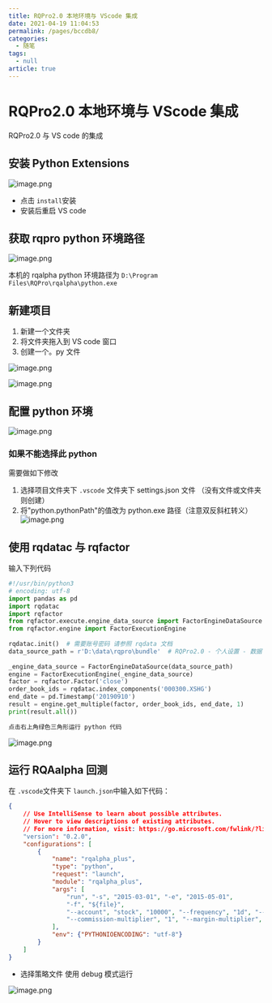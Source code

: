 ```yaml
---
title: RQPro2.0 本地环境与 VScode 集成
date: 2021-04-19 11:04:53
permalink: /pages/bccdb8/
categories: 
  - 随笔
tags: 
  - null
article: true
---
```

# RQPro2.0 本地环境与 VScode 集成

RQPro2.0 与 VS code 的集成

## 安装 Python Extensions

![image.png](../images/7485616-f158acfbcd3c94d6.png)

- 点击 `install`安装
- 安装后重启 VS code

## 获取 rqpro python 环境路径

![image.png](../images/7485616-70a6fd7967995099.png)

本机的 rqalpha python 环境路径为  `D:\Program Files\RQPro\rqalpha\python.exe`

## 新建项目

1. 新建一个文件夹
2. 将文件夹拖入到 VS code 窗口
3. 创建一个。py 文件

![image.png](../images/7485616-72678655d4375ff6.png)

![image.png](../images/7485616-d86003d95947b08b.png)

## 配置 python 环境

![image.png](../images/7485616-9247cbc10fd98329.png)

### 如果不能选择此 python

需要做如下修改

1. 选择项目文件夹下 `.vscode` 文件夹下 settings.json 文件 （没有文件或文件夹则创建）
2. 将"python.pythonPath"的值改为 python.exe 路径（注意双反斜杠转义）
![image.png](../images/7485616-9071bb0e7a8fdabe.png)

## 使用 rqdatac 与 rqfactor

输入下列代码

``` python
#!/usr/bin/python3    
# encoding: utf-8    
import pandas as pd    
import rqdatac    
import rqfactor    
from rqfactor.execute.engine_data_source import FactorEngineDataSource    
from rqfactor.engine import FactorExecutionEngine    
    
rqdatac.init()  # 需要账号密码 请参照 rqdata 文档    
data_source_path = r'D:\data\rqpro\bundle'  # RQPro2.0 - 个人设置 - 数据下载路径    
    
_engine_data_source = FactorEngineDataSource(data_source_path)    
engine = FactorExecutionEngine(_engine_data_source)    
factor = rqfactor.Factor('close')    
order_book_ids = rqdatac.index_components('000300.XSHG')    
end_date = pd.Timestamp('20190910')    
result = engine.get_multiple(factor, order_book_ids, end_date, 1)    
print(result.all())    
    
点击右上角绿色三角形运行 python 代码    
```

![image.png](../images/7485616-1b59916fc7ac94d2.png)

## 运行 RQAalpha 回测

在 `.vscode`文件夹下 `launch.json`中输入如下代码：

``` json
{    
    // Use IntelliSense to learn about possible attributes.    
    // Hover to view descriptions of existing attributes.    
    // For more information, visit: https://go.microsoft.com/fwlink/?linkid=830387    
    "version": "0.2.0",    
    "configurations": [    
        {    
            "name": "rqalpha_plus",    
            "type": "python",    
            "request": "launch",    
            "module": "rqalpha_plus",    
            "args": [    
                "run", "-s", "2015-03-01", "-e", "2015-05-01",     
                "-f", "${file}",    
                "--account", "stock", "10000", "--frequency", "1d", "--benchmark", "000300.XSHG",     
                "--commission-multiplier", "1", "--margin-multiplier", "1", "--matching-type", "current_bar", "--slippage", "0"    
            ],    
            "env": {"PYTHONIOENCODING": "utf-8"}    
        }    
    ]    
}    
```

- 选择策略文件 使用 debug 模式运行

![image.png](../images/7485616-6e7808203c5fb95c.png)
